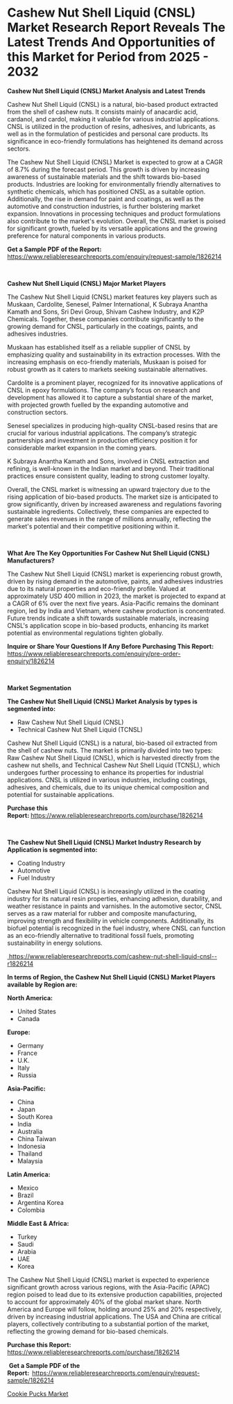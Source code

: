 <p><h1>Cashew Nut Shell Liquid (CNSL) Market Research Report Reveals The Latest Trends And Opportunities of this Market for Period from 2025 - 2032</h1></p><p><strong>Cashew Nut Shell Liquid (CNSL) Market Analysis and Latest Trends</strong></p>
<p><p>Cashew Nut Shell Liquid (CNSL) is a natural, bio-based product extracted from the shell of cashew nuts. It consists mainly of anacardic acid, cardanol, and cardol, making it valuable for various industrial applications. CNSL is utilized in the production of resins, adhesives, and lubricants, as well as in the formulation of pesticides and personal care products. Its significance in eco-friendly formulations has heightened its demand across sectors.</p><p>The Cashew Nut Shell Liquid (CNSL) Market is expected to grow at a CAGR of 8.7% during the forecast period. This growth is driven by increasing awareness of sustainable materials and the shift towards bio-based products. Industries are looking for environmentally friendly alternatives to synthetic chemicals, which has positioned CNSL as a suitable option. Additionally, the rise in demand for paint and coatings, as well as the automotive and construction industries, is further bolstering market expansion. Innovations in processing techniques and product formulations also contribute to the market's evolution. Overall, the CNSL market is poised for significant growth, fueled by its versatile applications and the growing preference for natural components in various products.</p></p>
<p><strong>Get a Sample PDF of the Report:&nbsp;</strong> <a href="https://www.reliableresearchreports.com/enquiry/request-sample/1826214?utm_campaign=2451&utm_medium=2&utm_source=Github&utm_content=ia&utm_term=14022025&utm_id=cashew-nut-shell-liquid-cnsl">https://www.reliableresearchreports.com/enquiry/request-sample/1826214</a></p>
<p>&nbsp;</p>
<p><strong>Cashew Nut Shell Liquid (CNSL) Major Market Players</strong></p>
<p><p>The Cashew Nut Shell Liquid (CNSL) market features key players such as Muskaan, Cardolite, Senesel, Palmer International, K Subraya Anantha Kamath and Sons, Sri Devi Group, Shivam Cashew Industry, and K2P Chemicals. Together, these companies contribute significantly to the growing demand for CNSL, particularly in the coatings, paints, and adhesives industries. </p><p>Muskaan has established itself as a reliable supplier of CNSL by emphasizing quality and sustainability in its extraction processes. With the increasing emphasis on eco-friendly materials, Muskaan is poised for robust growth as it caters to markets seeking sustainable alternatives.</p><p>Cardolite is a prominent player, recognized for its innovative applications of CNSL in epoxy formulations. The company’s focus on research and development has allowed it to capture a substantial share of the market, with projected growth fuelled by the expanding automotive and construction sectors.</p><p>Senesel specializes in producing high-quality CNSL-based resins that are crucial for various industrial applications. The company’s strategic partnerships and investment in production efficiency position it for considerable market expansion in the coming years.</p><p>K Subraya Anantha Kamath and Sons, involved in CNSL extraction and refining, is well-known in the Indian market and beyond. Their traditional practices ensure consistent quality, leading to strong customer loyalty.</p><p>Overall, the CNSL market is witnessing an upward trajectory due to the rising application of bio-based products. The market size is anticipated to grow significantly, driven by increased awareness and regulations favoring sustainable ingredients. Collectively, these companies are expected to generate sales revenues in the range of millions annually, reflecting the market's potential and their competitive positioning within it.</p></p>
<p>&nbsp;</p>
<p><strong>What Are The Key Opportunities For Cashew Nut Shell Liquid (CNSL) Manufacturers?</strong></p>
<p><p>The Cashew Nut Shell Liquid (CNSL) market is experiencing robust growth, driven by rising demand in the automotive, paints, and adhesives industries due to its natural properties and eco-friendly profile. Valued at approximately USD 400 million in 2023, the market is projected to expand at a CAGR of 6% over the next five years. Asia-Pacific remains the dominant region, led by India and Vietnam, where cashew production is concentrated. Future trends indicate a shift towards sustainable materials, increasing CNSL's application scope in bio-based products, enhancing its market potential as environmental regulations tighten globally.</p></p>
<p><strong>Inquire or Share Your Questions If Any Before Purchasing This Report:</strong> <a href="https://www.reliableresearchreports.com/enquiry/pre-order-enquiry/1826214?utm_campaign=2451&utm_medium=2&utm_source=Github&utm_content=ia&utm_term=14022025&utm_id=cashew-nut-shell-liquid-cnsl">https://www.reliableresearchreports.com/enquiry/pre-order-enquiry/1826214</a></p>
<p>&nbsp;</p>
<p><strong>Market Segmentation</strong></p>
<p><strong>The Cashew Nut Shell Liquid (CNSL) Market Analysis by types is segmented into:</strong></p>
<p><ul><li>Raw Cashew Nut Shell Liquid (CNSL)</li><li>Technical Cashew Nut Shell Liquid (TCNSL)</li></ul></p>
<p><p>Cashew Nut Shell Liquid (CNSL) is a natural, bio-based oil extracted from the shell of cashew nuts. The market is primarily divided into two types: Raw Cashew Nut Shell Liquid (CNSL), which is harvested directly from the cashew nut shells, and Technical Cashew Nut Shell Liquid (TCNSL), which undergoes further processing to enhance its properties for industrial applications. CNSL is utilized in various industries, including coatings, adhesives, and chemicals, due to its unique chemical composition and potential for sustainable applications.</p></p>
<p><strong>Purchase this Report:&nbsp;</strong><a href="https://www.reliableresearchreports.com/purchase/1826214?utm_campaign=2451&utm_medium=2&utm_source=Github&utm_content=ia&utm_term=14022025&utm_id=cashew-nut-shell-liquid-cnsl">https://www.reliableresearchreports.com/purchase/1826214</a></p>
<p>&nbsp;</p>
<p><strong>The Cashew Nut Shell Liquid (CNSL) Market Industry Research by Application is segmented into:</strong></p>
<p><ul><li>Coating Industry</li><li>Automotive</li><li>Fuel Industry</li></ul></p>
<p><p>Cashew Nut Shell Liquid (CNSL) is increasingly utilized in the coating industry for its natural resin properties, enhancing adhesion, durability, and weather resistance in paints and varnishes. In the automotive sector, CNSL serves as a raw material for rubber and composite manufacturing, improving strength and flexibility in vehicle components. Additionally, its biofuel potential is recognized in the fuel industry, where CNSL can function as an eco-friendly alternative to traditional fossil fuels, promoting sustainability in energy solutions.</p></p>
<p><a href="https://www.reliableresearchreports.com/cashew-nut-shell-liquid-cnsl--r1826214?utm_campaign=2451&utm_medium=2&utm_source=Github&utm_content=ia&utm_term=14022025&utm_id=cashew-nut-shell-liquid-cnsl">&nbsp;https://www.reliableresearchreports.com/cashew-nut-shell-liquid-cnsl--r1826214</a></p>
<p><strong>In terms of Region, the Cashew Nut Shell Liquid (CNSL) Market Players available by Region are:</strong></p>
<p>
    <p> <strong> North America: </strong>
        <ul>
            <li>United States</li>
            <li>Canada</li>
        </ul>
        </p> 
    <p> <strong> Europe: </strong>
        <ul>
            <li>Germany</li>
            <li>France</li>
            <li>U.K.</li>
            <li>Italy</li>
            <li>Russia</li>
        </ul>
        </p> 
    <p> <strong> Asia-Pacific: </strong>
        <ul>
            <li>China</li>
            <li>Japan</li>
            <li>South Korea</li>
            <li>India</li>
            <li>Australia</li>
            <li>China Taiwan</li>
            <li>Indonesia</li>
            <li>Thailand</li>
            <li>Malaysia</li>
        </ul>
        </p> 
    <p> <strong> Latin America: </strong>
        <ul>
            <li>Mexico</li>
            <li>Brazil</li>
            <li>Argentina Korea</li>
            <li>Colombia</li>
        </ul>
        </p> 
    <p> <strong> Middle East & Africa: </strong>
        <ul>
            <li>Turkey</li>
            <li>Saudi</li>
            <li>Arabia</li>
            <li>UAE</li>
            <li>Korea</li>
        </ul>
    </p>
    </p>
<p><p>The Cashew Nut Shell Liquid (CNSL) market is expected to experience significant growth across various regions, with the Asia-Pacific (APAC) region poised to lead due to its extensive production capabilities, projected to account for approximately 40% of the global market share. North America and Europe will follow, holding around 25% and 20% respectively, driven by increasing industrial applications. The USA and China are critical players, collectively contributing to a substantial portion of the market, reflecting the growing demand for bio-based chemicals.</p></p>
<p><strong>Purchase this Report: </strong><a href="https://www.reliableresearchreports.com/purchase/1826214?utm_campaign=2451&utm_medium=2&utm_source=Github&utm_content=ia&utm_term=14022025&utm_id=cashew-nut-shell-liquid-cnsl">https://www.reliableresearchreports.com/purchase/1826214</a></p>
<p>&nbsp;<strong>Get a Sample PDF of the Report:&nbsp;&nbsp;</strong><a href="https://www.reliableresearchreports.com/enquiry/request-sample/1826214?utm_campaign=2451&utm_medium=2&utm_source=Github&utm_content=ia&utm_term=14022025&utm_id=cashew-nut-shell-liquid-cnsl">https://www.reliableresearchreports.com/enquiry/request-sample/1826214</a></p>
<p><strong></strong></p>
<p><p><a href="https://github.com/locarol73/Market-Research-Report-List-1/blob/main/cookie-pucks-market.md?utm_campaign=2451&utm_medium=2&utm_source=Github&utm_content=ia&utm_term=14022025&utm_id=cashew-nut-shell-liquid-cnsl">Cookie Pucks Market</a></p></p>